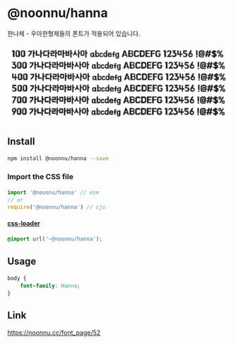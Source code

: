# @noonnu/hanna

한나체 - 우아한형제들의 폰트가 적용되어 있습니다.

![example](./example.png)

## Install

```bash
npm install @noonnu/hanna --save
```

### Import the CSS file

```js
import '@noonnu/hanna' // esm
// or
require('@noonnu/hanna') // cjs
```

#### [css-loader](https://github.com/webpack-contrib/css-loader)

```css
@import url('~@noonnu/hanna');
```

## Usage

```css
body {
    font-family: Hanna;
}
```

## Link

https://noonnu.cc/font_page/52
